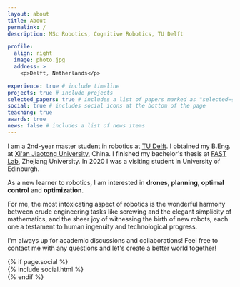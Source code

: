 ```yaml
---
layout: about
title: About
permalink: /
description: MSc Robotics, Cognitive Robotics, TU Delft

profile:
  align: right
  image: photo.jpg
  address: >
    <p>Delft, Netherlands</p>

experience: true # include timeline
projects: true # include projects
selected_papers: true # includes a list of papers marked as "selected={true}"
social: true # includes social icons at the bottom of the page
teaching: true
awards: true
news: false # includes a list of news items
---
```


I am a 2nd-year master student in robotics at [TU Delft](https://www.tudelft.nl/onderwijs/opleidingen/masters/rb/msc-robotics/). I obtained my B.Eng. at [Xi'an Jiaotong University](http://en.xjtu.edu.cn/), China. I finished my bachelor's thesis at [FAST Lab](http://www.zju-fast.com/), Zhejiang University. In 2020 I was a visiting student in University of Edinburgh.

As a new learner to robotics, I am interested in **drones**, **planning**, **optimal control** and **optimization**.

<!-- 🔭 Now I am working on **multi-robots motion planning in dynamic environment** at Autonomous Multi-Robots Lab, TU Delft, supervised by Dr. Gang Chen and Dr. Javier Alonso-Mora. Previously I worked in **motion planning** and **event-based vision** as my bachelor thesis, supervised by Dr. Fei Gao, at [FAST Lab](http://www.zju-fast.com/), Zhejiang University. _We are sincerely doing really cool things to push the boundary of autonomous drones!_ -->

<!-- 🤔 I’m looking for PhD positions in robotics（especially in planning). -->

For me, the most intoxicating aspect of robotics is the wonderful harmony between crude engineering tasks like screwing and the elegant simplicity of mathematics, and the sheer joy of witnessing the birth of new robots, each one a testament to human ingenuity and technological progress.

I'm always up for academic discussions and collaborations! Feel free to contact me with any questions and let's create a better world together!

<link href='https://fonts.googleapis.com/css?family=Open+Sans:400,300,300italic,400italic,600,600italic,700,700italic' rel='stylesheet' type='text/css'>

<div class="social">
{% if page.social %}
    <div class="contact-icons">
    {% include social.html %}
    </div>
{% endif %}
</div>
